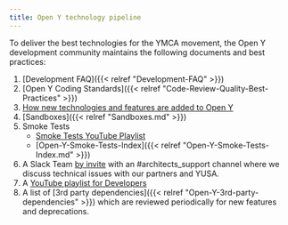 ```yaml
---
title: Open Y technology pipeline
---
```


To deliver the best technologies for the YMCA movement, the Open Y development community maintains the following documents and best practices:

1. [Development FAQ]({{< relref "Development-FAQ" >}})
1. [Open Y Coding Standards]({{< relref "Code-Review-Quality-Best-Practices" >}})
1. [How new technologies and features are added to Open Y](https://community.openymca.org/t/i-made-some-customizations-to-my-site-that-i-want-to-co[…]at-are-the-best-practices-for-backporting-my-features/435)
1. [Sandboxes]({{< relref "Sandboxes.md" >}})
1. Smoke Tests
	- [Smoke Tests YouTube Playlist](https://www.youtube.com/watch?v=MH4BwMowlic&list=PL_QVggMcFfKYfV1cnistny2L-Sp55SoMg)
	- [Open-Y-Smoke-Tests-Index]({{< relref "Open-Y-Smoke-Tests-Index.md" >}})
1. A Slack Team [by invite](https://openy.org/contact/slack_access_request) with an #architects_support channel where we discuss technical issues with our partners and YUSA.
1. A [YouTube playlist for Developers](https://www.youtube.com/watch?v=RSsQLVVhldc&list=PL_QVggMcFfKZp05THV3dYlYOG3MsJ8xSf)
1. A list of [3rd party dependencies]({{< relref "Open-Y-3rd-party-dependencies" >}}) which are reviewed periodically for new features and deprecations.
